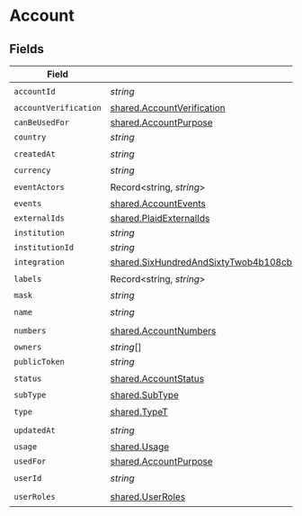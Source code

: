 # Account


## Fields

| Field                                                                                                                                                                                                         | Type                                                                                                                                                                                                          | Required                                                                                                                                                                                                      | Description                                                                                                                                                                                                   |
| ------------------------------------------------------------------------------------------------------------------------------------------------------------------------------------------------------------- | ------------------------------------------------------------------------------------------------------------------------------------------------------------------------------------------------------------- | ------------------------------------------------------------------------------------------------------------------------------------------------------------------------------------------------------------- | ------------------------------------------------------------------------------------------------------------------------------------------------------------------------------------------------------------- |
| `accountId`                                                                                                                                                                                                   | *string*                                                                                                                                                                                                      | :heavy_check_mark:                                                                                                                                                                                            | N/A                                                                                                                                                                                                           |
| `accountVerification`                                                                                                                                                                                         | [shared.AccountVerification](../../../sdk/models/shared/accountverification.md)                                                                                                                               | :heavy_minus_sign:                                                                                                                                                                                            | N/A                                                                                                                                                                                                           |
| `canBeUsedFor`                                                                                                                                                                                                | [shared.AccountPurpose](../../../sdk/models/shared/accountpurpose.md)                                                                                                                                         | :heavy_minus_sign:                                                                                                                                                                                            | N/A                                                                                                                                                                                                           |
| `country`                                                                                                                                                                                                     | *string*                                                                                                                                                                                                      | :heavy_minus_sign:                                                                                                                                                                                            | N/A                                                                                                                                                                                                           |
| `createdAt`                                                                                                                                                                                                   | *string*                                                                                                                                                                                                      | :heavy_check_mark:                                                                                                                                                                                            | N/A                                                                                                                                                                                                           |
| `currency`                                                                                                                                                                                                    | *string*                                                                                                                                                                                                      | :heavy_minus_sign:                                                                                                                                                                                            | N/A                                                                                                                                                                                                           |
| `eventActors`                                                                                                                                                                                                 | Record<string, *string*>                                                                                                                                                                                      | :heavy_check_mark:                                                                                                                                                                                            | N/A                                                                                                                                                                                                           |
| `events`                                                                                                                                                                                                      | [shared.AccountEvents](../../../sdk/models/shared/accountevents.md)                                                                                                                                           | :heavy_minus_sign:                                                                                                                                                                                            | N/A                                                                                                                                                                                                           |
| `externalIds`                                                                                                                                                                                                 | [shared.PlaidExternalIds](../../../sdk/models/shared/plaidexternalids.md)                                                                                                                                     | :heavy_minus_sign:                                                                                                                                                                                            | N/A                                                                                                                                                                                                           |
| `institution`                                                                                                                                                                                                 | *string*                                                                                                                                                                                                      | :heavy_minus_sign:                                                                                                                                                                                            | N/A                                                                                                                                                                                                           |
| `institutionId`                                                                                                                                                                                               | *string*                                                                                                                                                                                                      | :heavy_minus_sign:                                                                                                                                                                                            | N/A                                                                                                                                                                                                           |
| `integration`                                                                                                                                                                                                 | [shared.SixHundredAndSixtyTwob4b108cbbf88d6c8da2cc52e8dc2fcc4e24449d66b34b20beeb55bad5790d](../../../sdk/models/shared/sixhundredandsixtytwob4b108cbbf88d6c8da2cc52e8dc2fcc4e24449d66b34b20beeb55bad5790d.md) | :heavy_minus_sign:                                                                                                                                                                                            | N/A                                                                                                                                                                                                           |
| `labels`                                                                                                                                                                                                      | Record<string, *string*>                                                                                                                                                                                      | :heavy_check_mark:                                                                                                                                                                                            | N/A                                                                                                                                                                                                           |
| `mask`                                                                                                                                                                                                        | *string*                                                                                                                                                                                                      | :heavy_minus_sign:                                                                                                                                                                                            | N/A                                                                                                                                                                                                           |
| `name`                                                                                                                                                                                                        | *string*                                                                                                                                                                                                      | :heavy_check_mark:                                                                                                                                                                                            | N/A                                                                                                                                                                                                           |
| `numbers`                                                                                                                                                                                                     | [shared.AccountNumbers](../../../sdk/models/shared/accountnumbers.md)                                                                                                                                         | :heavy_check_mark:                                                                                                                                                                                            | N/A                                                                                                                                                                                                           |
| `owners`                                                                                                                                                                                                      | *string*[]                                                                                                                                                                                                    | :heavy_minus_sign:                                                                                                                                                                                            | N/A                                                                                                                                                                                                           |
| `publicToken`                                                                                                                                                                                                 | *string*                                                                                                                                                                                                      | :heavy_minus_sign:                                                                                                                                                                                            | N/A                                                                                                                                                                                                           |
| `status`                                                                                                                                                                                                      | [shared.AccountStatus](../../../sdk/models/shared/accountstatus.md)                                                                                                                                           | :heavy_check_mark:                                                                                                                                                                                            | N/A                                                                                                                                                                                                           |
| `subType`                                                                                                                                                                                                     | [shared.SubType](../../../sdk/models/shared/subtype.md)                                                                                                                                                       | :heavy_minus_sign:                                                                                                                                                                                            | N/A                                                                                                                                                                                                           |
| `type`                                                                                                                                                                                                        | [shared.TypeT](../../../sdk/models/shared/typet.md)                                                                                                                                                           | :heavy_check_mark:                                                                                                                                                                                            | N/A                                                                                                                                                                                                           |
| `updatedAt`                                                                                                                                                                                                   | *string*                                                                                                                                                                                                      | :heavy_check_mark:                                                                                                                                                                                            | N/A                                                                                                                                                                                                           |
| `usage`                                                                                                                                                                                                       | [shared.Usage](../../../sdk/models/shared/usage.md)                                                                                                                                                           | :heavy_minus_sign:                                                                                                                                                                                            | N/A                                                                                                                                                                                                           |
| `usedFor`                                                                                                                                                                                                     | [shared.AccountPurpose](../../../sdk/models/shared/accountpurpose.md)                                                                                                                                         | :heavy_minus_sign:                                                                                                                                                                                            | N/A                                                                                                                                                                                                           |
| `userId`                                                                                                                                                                                                      | *string*                                                                                                                                                                                                      | :heavy_check_mark:                                                                                                                                                                                            | N/A                                                                                                                                                                                                           |
| `userRoles`                                                                                                                                                                                                   | [shared.UserRoles](../../../sdk/models/shared/userroles.md)                                                                                                                                                   | :heavy_check_mark:                                                                                                                                                                                            | N/A                                                                                                                                                                                                           |